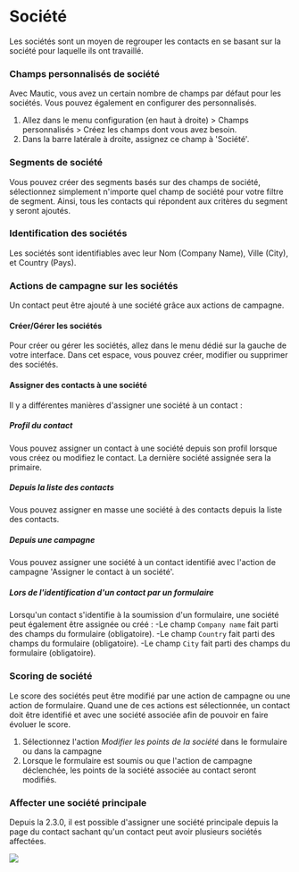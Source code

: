 # Société

Les sociétés sont un moyen de regrouper les contacts en se basant sur la société pour laquelle ils ont travaillé.

### Champs personnalisés de société

Avec Mautic, vous avez un certain nombre de champs par défaut pour les sociétés. Vous pouvez également en configurer des personnalisés.

1. Allez dans le menu configuration (en haut à droite) > Champs personnalisés > Créez les champs dont vous avez besoin.
2. Dans la barre latérale à droite, assignez ce champ à 'Société'.

### Segments de société

Vous pouvez créer des segments basés sur des champs de société, sélectionnez simplement n'importe quel champ de société pour votre filtre de segment. Ainsi, tous les contacts qui répondent aux critères du segment y seront ajoutés.

### Identification des sociétés

Les sociétés sont identifiables avec leur Nom (Company Name), Ville (City), et Country (Pays).

### Actions de campagne sur les sociétés

Un contact peut être ajouté à une société grâce aux actions de campagne.

#### Créer/Gérer les sociétés
Pour créer ou gérer les sociétés, allez dans le menu dédié sur la gauche de votre interface. Dans cet espace, vous pouvez créer, modifier ou supprimer des sociétés.

#### Assigner des contacts à une société
Il y a différentes manières d'assigner une société à un contact :

##### Profil du contact
Vous pouvez assigner un contact à une société depuis son profil lorsque vous créez ou modifiez le contact. La dernière société assignée sera la primaire.

##### Depuis la liste des contacts
Vous pouvez assigner en masse une société à des contacts depuis la liste des contacts.

##### Depuis une campagne
Vous pouvez assigner une société à un contact identifié avec l'action de campagne 'Assigner le contact à un société'.

##### Lors de l'identification d'un contact par un formulaire
Lorsqu'un contact s'identifie à la soumission d'un formulaire, une société peut également être assignée ou créé :
 -Le champ `Company name` fait parti des champs du formulaire (obligatoire).
 -Le champ `Country` fait parti des champs du formulaire (obligatoire).
 -Le champ `City` fait parti des champs du formulaire (obligatoire).

### Scoring de société
Le score des sociétés peut être modifié par une action de campagne ou une action de formulaire. Quand une de ces actions est sélectionnée, un contact doit être identifié et avec une société associée afin de pouvoir en faire évoluer le score.

1. Sélectionnez l'action _Modifier les points de la société_ dans le formulaire ou dans la campagne
2. Lorsque le formulaire est soumis ou que l'action de campagne déclenchée, les points de la société associée au contact seront modifiés.

### Affecter une société principale

Depuis la 2.3.0, il est possible d'assigner une société principale depuis la page du contact sachant qu'un contact peut avoir plusieurs sociétés affectées.

![](/contacts/media/primary-company.png)
